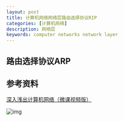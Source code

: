 ```yaml
---
layout: post
title: 计算机网络网络层路由选择协议RIP
categories: [计算机网络]
description: 网络层
keywords: computer networks network layer 
---
```


## 路由选择协议ARP



## 参考资料

[深入浅出计算机网络（微课视频版）](http://www.tup.tsinghua.edu.cn/booksCenter/book_09342101.html)

![img](https://wendaocsmaster.github.io/images/blog/093421-01.jpg)

